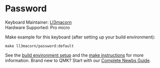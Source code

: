 # Password
Keyboard Maintainer: [Ll3macorn](https://github.com/Ll3macorn)  
Hardware Supported: Pro micro  

Make example for this keyboard (after setting up your build environment):

    make ll3macorn/password:default

See the [build environment setup](https://docs.qmk.fm/#/getting_started_build_tools) and the [make instructions](https://docs.qmk.fm/#/getting_started_make_guide) for more information. Brand new to QMK? Start with our [Complete Newbs Guide](https://docs.qmk.fm/#/newbs).
